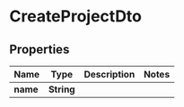 # CreateProjectDto

## Properties

|   Name   |    Type    | Description | Notes |
|----------|------------|-------------|-------|
| **name** | **String** |             |       |

